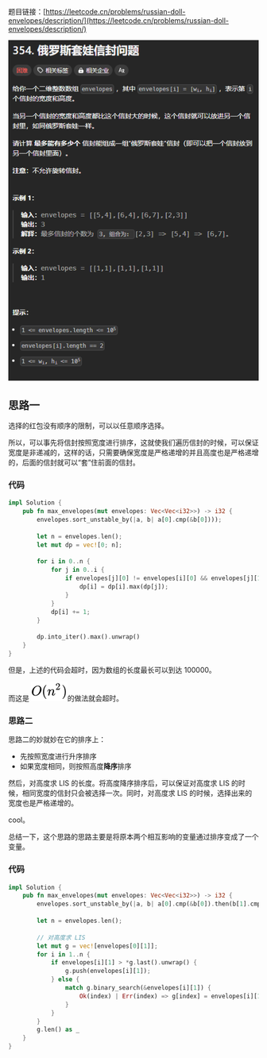 题目链接：[https://leetcode.cn/problems/russian-doll-envelopes/description/](https://leetcode.cn/problems/russian-doll-envelopes/description/)

![](../../../../../images/2024/1735110358673-d6403609-db6d-43dd-8d34-d76f7b5cb775.png)

## 思路一
选择的红包没有顺序的限制，可以以任意顺序选择。

所以，可以事先将信封按照宽度进行排序，这就使我们遍历信封的时候，可以保证宽度是非递减的，这样的话，只需要确保宽度是严格递增的并且高度也是严格递增的，后面的信封就可以“套”住前面的信封。

### 代码
```rust
impl Solution {
    pub fn max_envelopes(mut envelopes: Vec<Vec<i32>>) -> i32 {
        envelopes.sort_unstable_by(|a, b| a[0].cmp(&b[0])));

        let n = envelopes.len();
        let mut dp = vec![0; n];

        for i in 0..n {
            for j in 0..i {
                if envelopes[j][0] != envelopes[i][0] && envelopes[j][1] < envelopes[i][1] {
                    dp[i] = dp[i].max(dp[j]);
                }
            }
            dp[i] += 1;
        }

        dp.into_iter().max().unwrap()
    }
}
```

但是，上述的代码会超时，因为数组的长度最长可以到达 100000。

而这是 ![image](../../../../../images/2025/f2d5f588234eb61a559ff90c41511b85.svg)的做法就会超时。

### 思路二
思路二的妙就妙在它的排序上：

+ 先按照宽度进行升序排序
+ 如果宽度相同，则按照高度**降序**排序

然后，对高度求 LIS 的长度。将高度降序排序后，可以保证对高度求 LIS 的时候，相同宽度的信封只会被选择一次。同时，对高度求 LIS 的时候，选择出来的宽度也是严格递增的。

cool。

总结一下，这个思路的思路主要是将原本两个相互影响的变量通过排序变成了一个变量。

### 代码
```rust
impl Solution {
    pub fn max_envelopes(mut envelopes: Vec<Vec<i32>>) -> i32 {
        envelopes.sort_unstable_by(|a, b| a[0].cmp(&b[0]).then(b[1].cmp(&a[1])));

        let n = envelopes.len();

        // 对高度求 LIS
        let mut g = vec![envelopes[0][1]];
        for i in 1..n {
            if envelopes[i][1] > *g.last().unwrap() {
                g.push(envelopes[i][1]);
            } else {
                match g.binary_search(&envelopes[i][1]) {
                    Ok(index) | Err(index) => g[index] = envelopes[i][1]
                }
            }
        }
        g.len() as _
    }
}
```

